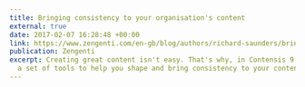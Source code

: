 ```yaml
---
title: Bringing consistency to your organisation's content
external: true
date: 2017-02-07 16:28:48 +00:00
link: https://www.zengenti.com/en-gb/blog/authors/richard-saunders/bringing-consistency-to-your-organisations-content.aspx
publication: Zengenti
excerpt: Creating great content isn't easy. That's why, in Contensis 9, we've introduced
  a set of tools to help you shape and bring consistency to your content.
---
```

